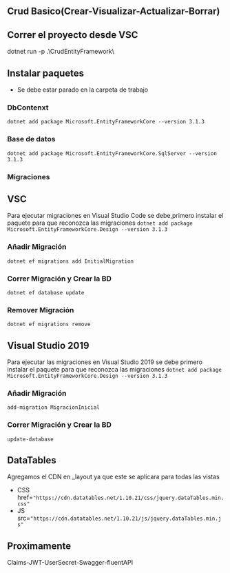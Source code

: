 ## Crud Basico(Crear-Visualizar-Actualizar-Borrar)



## Correr el proyecto desde VSC
dotnet run -p .\CrudEntityFramework\

## Instalar paquetes
* Se debe estar parado en la carpeta de trabajo

### DbContenxt
`dotnet add package Microsoft.EntityFrameworkCore --version 3.1.3`

### Base de datos
`dotnet add package Microsoft.EntityFrameworkCore.SqlServer --version 3.1.3`

### Migraciones
 ## VSC
Para ejecutar migraciones en Visual Studio Code se debe,primero instalar el paquete para que reconozca las migraciones
`dotnet add package Microsoft.EntityFrameworkCore.Design --version 3.1.3`

### Añadir Migración
`dotnet ef migrations add InitialMigration`

### Correr Migración y Crear la BD
`dotnet ef database update`

### Remover Migración
`dotnet ef migrations remove`



 ## Visual Studio 2019
 Para ejecutar las migraciones en Visual Studio 2019 se debe primero instalar el paquete para que reconozca las migraciones
`dotnet add package Microsoft.EntityFrameworkCore.Design --version 3.1.3`


### Añadir Migración
`add-migration MigracionInicial`

### Correr Migración y Crear la BD
`update-database`



## DataTables
Agregamos el CDN en _layout ya que este se aplicara para todas las vistas
* CSS
href=`"https://cdn.datatables.net/1.10.21/css/jquery.dataTables.min.css"`
* JS
src=`"https://cdn.datatables.net/1.10.21/js/jquery.dataTables.min.js"`

## Proximamente
Claims-JWT-UserSecret-Swagger-fluentAPI
